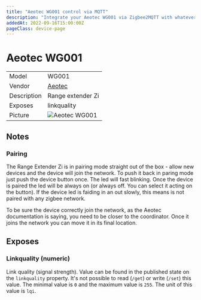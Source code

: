 ```yaml
---
title: "Aeotec WG001 control via MQTT"
description: "Integrate your Aeotec WG001 via Zigbee2MQTT with whatever smart home infrastructure you are using without the vendor's bridge or gateway."
addedAt: 2022-09-16T15:00:00Z
pageClass: device-page
---
```


<!-- !!!! -->
<!-- ATTENTION: This file is auto-generated through docgen! -->
<!-- You can only edit the "Notes"-Section between the two comment lines "Notes BEGIN" and "Notes END". -->
<!-- Do not use h1 or h2 heading within "## Notes"-Section. -->
<!-- !!!! -->

# Aeotec WG001

|     |     |
|-----|-----|
| Model | WG001  |
| Vendor  | [Aeotec](/supported-devices/#v=Aeotec)  |
| Description | Range extender Zi |
| Exposes | linkquality |
| Picture | ![Aeotec WG001](https://www.zigbee2mqtt.io/images/devices/WG001.jpg) |


<!-- Notes BEGIN: You can edit here. Add "## Notes" headline if not already present. -->
## Notes


### Pairing

The Range Extender Zi is in pairing mode straight out of the box - allow new devices and the device will join the network. To push it back in paring mode just push the device button once. The led will fast blinking.
Once the device is paired the led will be always on (or always off. You can select it acting on the button). If the device led is faiding in an out slowly, this means is not paired with any zigbee network.

To be sure the device correctly join the network, as the Aeotec documentation is saying, you need to be closer to the coordinator. Once it joins the network you can move it in its final location.
<!-- Notes END: Do not edit below this line -->



## Exposes

### Linkquality (numeric)
Link quality (signal strength).
Value can be found in the published state on the `linkquality` property.
It's not possible to read (`/get`) or write (`/set`) this value.
The minimal value is `0` and the maximum value is `255`.
The unit of this value is `lqi`.

